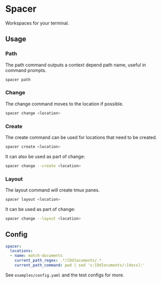 # Spacer

Workspaces for your terminal.

## Usage

### Path

The path command outputs a context depend path name, useful in command
prompts.

``` bash
spacer path
```

### Change

The change command moves to the location if possible.

``` bash
spacer change <location>
```

### Create

The create command can be used for locations that need to be created.

``` bash
spacer create <location>
```

It can also be used as part of change:

``` bash
spacer change --create <location>
```

### Layout

The layout command will create tmux panes.

``` bash
spacer layout <location>
```

It can be used as part of change:

``` bash
spacer change --layout <location>
```

## Config

``` yaml
spacer:
  locations:
  - name: match-documents
    current_path_regex: .*/[Dd]ocuments/.*
    current_path_command: pwd | sed 's:[Dd]ocuments/:[docs]:'
```

See `examples/config.yaml` and the test configs for more.
